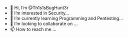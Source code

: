 - 👋 Hi, I’m @Th1s1sBugHunt3r
- 👀 I’m interested in Security...
- 🌱 I’m currently learning Programming and Pentesting...
- 💞️ I’m looking to collaborate on ...
- 📫 How to reach me ...

<!---
Th1s1sBugHunt3r/Th1s1sBugHunt3r is a ✨ special ✨ repository because its `README.md` (this file) appears on your GitHub profile.
You can click the Preview link to take a look at your changes.
--->
